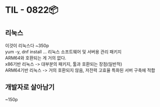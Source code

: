 # TIL - 0822📦

## 리눅스
이것이 리눅스다 ~350p  
yum -y, dnf install ... 리눅스 소프트웨어 및 서버용 관리 패키지  
ARM64와 호환되는 게 거의 없다.  
x86기반 리눅스 -> 대부분의 패키지, 툴과 호환되는 장점(일반적)  
ARM64기반 리눅스 -> 거의 호환되지 않음, 저전력 고효율 특화된 서버 구축에 적합  
  
## 개발자로 살아남기
~150p
